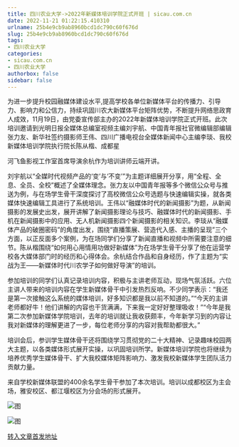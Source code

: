 ```yaml
---
title: 四川农业大学->2022年新媒体培训学院正式开班 | sicau.com.cn
date: 2022-11-21 01:22:15.410310
urlname: 25b4e9cb9ab8960bcd1dc790c60f676d
slug: 25b4e9cb9ab8960bcd1dc790c60f676d
tags: 
- 四川农业大学
categories:
- sicau.com.cn
- 四川农业大学
authorbox: false
sidebar: false
---
```

为进一步提升校园融媒体建设水平,提高学校各单位新媒体平台的传播力、引导力、影响力和公信力，持续巩固川农大新媒体平台矩阵优势，不断提升网络思政育人成效，11月19日，由党委宣传部主办的2022年新媒体培训学院正式开班。此次培训邀请到光明日报全媒体总编室视频主编刘宇航、中国青年报社官微编辑部编辑张力友、新华社签约摄影师王伟、四川广播电视台全媒体新闻中心主编李琰、我校新媒体培训学院执行院长陈从楷、成都星
<!--more-->
河飞鱼影视工作室首席导演余杭作为培训讲师云端开讲。

刘宇航以“全媒时代视频产品的‘变’与‘不变’”为主题详细展开分享，用“全程、全息、全员、全校”概述了全媒体理念。张力友以中国青年报等多个微信公众号与推送为例，与在场学生骨干深度探讨了高校微信公众号选题与快速编辑实操，就各类媒体快速编辑工具进行了系统培训。王伟以“融媒体时代的新闻摄影”为题，从新闻摄影的发展史出发，展开讲解了新闻摄影理论与技巧、融媒体时代的新闻摄影、手机在新闻摄影中的应用、无人机新闻摄影四个新闻摄影的相关知识。李琰从“融媒体产品的破圈密码”的角度出发，围绕“直播策展、营造代入感、主播的呈现”三个方面，以正反面多个案例，为在场同学们分享了新闻直播和视频中所需要注意的细节。陈从楷围绕“如何用心用情用功做好新媒体”为在场学生骨干分享了他在运营学校各大媒体部门时的经历和心得体会。余杭结合作品和自身经历，作了主题为“实战为王——新媒体时代川农学子如何做好导演”的培训。

参加培训的同学们认真记录培训内容，积极与主讲老师互动，现场气氛活跃。六位主讲人带来的培训内容在学生新媒体骨干中引发热烈反响。不少同学表示：“我还是第一次接触这么系统的媒体培训，好多知识都是我以前不知道的。”“今天的主讲老师都好牛！他们讲解的内容也干货满满，下来我一定好好整理吸收！”“今年是我第二次参加新媒体学院培训，去年的培训就让我收获颇丰，今年新学习到的内容让我对新媒体的理解更进了一步，每位老师分享的内容对我帮助都很大。”

培训会后，参训学生媒体骨干还将围绕学习贯彻党的二十大精神、记录趣味校园两大主题，以各类媒体形式展开实操，以巩固培训所学。新媒体培训学院也将继续为培养优秀学生媒体骨干、扩大我校媒体矩阵影响力、激发我校新媒体学生团队活力贡献力量。

来自学校新媒体联盟的400余名学生骨干参加了本次培训。培训以成都校区为主会场，雅安校区、都江堰校区为分会场的形式展开。

![图](https://news.sicau.edu.cn/__local/6/27/E6/14BEEE5E38DC89285554186F300_30D1FEFA_1E6C0.jpg)

![图](https://news.sicau.edu.cn/__local/A/4A/AF/4962E996B8FE05C3D3234FB11E1_DD5E64EE_18BFF.jpg)

[转入文章首发地址](https://news.sicau.edu.cn/info/1078/70256.htm)